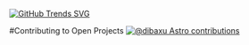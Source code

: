 [![GitHub Trends SVG](https://api.githubtrends.io/user/svg/dibaxu/langs)](https://githubtrends.io)


#Contributing to Open Projects
[![@dibaxu Astro contributions](https://astro.badg.es/v2/contributor/dibaxu.svg)](https://astro.badg.es/contributor/dibaxu/)

